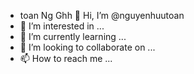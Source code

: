 - toan 
Ng
Ghh
 👋 Hi, I’m @nguyenhuutoan
- 👀 I’m interested in ...
- 🌱 I’m currently learning ...
- 💞️ I’m looking to collaborate on ...
- 📫 How to reach me ...

<!---
nguyenhuutoan/nguyenhuutoan is a ✨ special ✨ repository because its `README.md` (this file) appears on your GitHub profile.
You can click the Preview link to take a look at your changes.
--->
